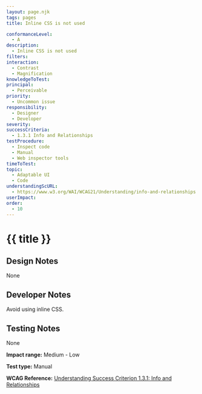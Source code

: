 ```yaml
---
layout: page.njk
tags: pages
title: Inline CSS is not used

conformanceLevel:
  - A
description:
  - Inline CSS is not used
filters:
interaction:
  - Contrast
  - Magnification
knowledgeToTest:
principal:
  - Perceivable
priority:
  - Uncommon issue
responsibility:
  - Designer
  - Developer
severity:
successCriteria:
  - 1.3.1 Info and Relationships
testProcedure:
  - Inspect code
  - Manual
  - Web inspector tools
timeToTest:
topic:
  - Adaptable UI
  - Code
understandingScURL:
  - https://www.w3.org/WAI/WCAG21/Understanding/info-and-relationships.html
userImpact:
order:
  - 10
---
```


# {{ title }}

## Design Notes

None

## Developer Notes

Avoid using inline CSS.

## Testing Notes

None

**Impact range:** Medium - Low

**Test type:** Manual

**WCAG Reference:** [Understanding Success Criterion 1.3.1: Info and Relationships](https://www.w3.org/WAI/WCAG21/Understanding/info-and-relationships.html)
